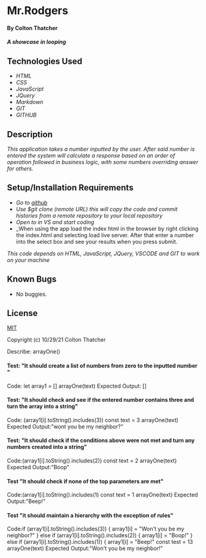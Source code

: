 # Mr.Rodgers

#### By Colton Thatcher

#### _A showcase in looping_

## Technologies Used

* _HTML_
* _CSS_
* _JavaScript_
* _JQuery_
* _Markdown_
* _GIT_
* _GITHUB_


## Description

_This application takes a number inputted by the user. After said number is entered the system will calculate a response based on an order of operation followed in business logic, with some numbers overriding answer for others._

## Setup/Installation Requirements

* _Go to [github](https://github.com/Coltthatcher/Mr-Rodgers)_
* _Use $git clone (remote URL) this will copy the code and commit histories from a remote repository to your local repository_
* _Open to in VS and start coding_
* _When using the app load the index html in the browser by right clicking the index.html and selecting load live server. After that enter a number into the select box and see your results when you press submit.


_This code depends on HTML, JavaScript, JQuery, VSCODE and GIT to work on your machine_

## Known Bugs

* No buggies. 


## License

[MIT](https://en.wikipedia.org/wiki/MIT_License)

Copyright (c) 10/29/21 Colton Thatcher


Describe: arrayOne()

#### Test: "It should create a list of numbers from zero to the inputted number "
Code: let array1 = []
arrayOne(text)
Expected Output: []

#### Test: "It should check and see if the entered number contains three and turn the array into a string"
Code: (array1[i].toString().includes(3))
const text = 3
arrayOne(text)
Expected Output:"wont you be my neighbor?"

#### Test: "It should check if the conditions above were not met and turn any numbers created into a string"
Code:(array1[i].toString().includes(2))
const text = 2
arrayOne(text)
Expected Output:"Boop"

#### Test "It should check if none of the top parameters are met"
Code:(array1[i].toString().includes(1)
const text = 1
arrayOne(text)
Expected Output:"Beep!" 

#### Test "it should maintain a hierarchy with the exception of rules"
Code:if (array1[i].toString().includes(3)) {
      array1[i] = "Won't you be my neighbor?"
    } else if (array1[i].toString().includes(2)) {
      array1[i] = "Boop!"
    } else if (array1[i].toString().includes(1)) { 
      array1[i] = "Beep!"
const test = 13
arrayOne(text)
Expected Output:"Won't you be my neighbor!"